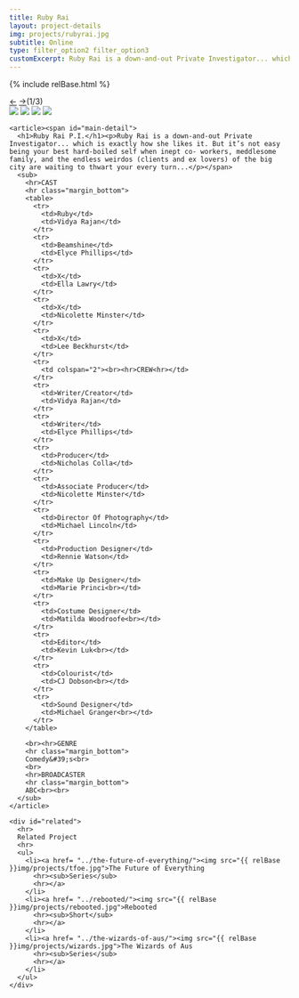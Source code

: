 ```yaml
---
title: Ruby Rai
layout: project-details
img: projects/rubyrai.jpg
subtitle: Online
type: filter_option2 filter_option3
customExcerpt: Ruby Rai is a down-and-out Private Investigator... which is exactly how she likes it. But it’s not easy being your best hard-boiled self when inept co- workers, meddlesome family, and the endless weirdos (clients and ex lovers) of the big city are waiting to thwart your every turn...
---
```

{% include relBase.html %}
  <section id="details">
    <div id="carousel">
      <div id="carousel_controls"><span><a href="#" id="carousel_backward">&larr;</a> <a href="#"
            id="carousel_forward">&rarr;</a></span><span id="pagecount">(1/3)</span></div>
      <div id="carousel_img">
        <img src="{{ relBase }}img/gallery/rubyrai.jpg" id="img1">
        <img src="{{ relBase }}img/gallery/rubyrai.jpg" id="img2">
        <img src="{{ relBase }}img/gallery/rubyrai.jpg" id="img3">
        <img src="{{ relBase }}img/gallery/rubyrai.jpg" id="img4">
      </div>
    </div>


    <article><span id="main-detail">
      <h1>Ruby Rai P.I.</h1><p>Ruby Rai is a down-and-out Private Investigator... which is exactly how she likes it. But it’s not easy being your best hard-boiled self when inept co- workers, meddlesome family, and the endless weirdos (clients and ex lovers) of the big city are waiting to thwart your every turn...</p></span>
      <sub>
        <hr>CAST
        <hr class="margin_bottom">
        <table>
          <tr>
            <td>Ruby</td>
            <td>Vidya Rajan</td>
          </tr>
          <tr>
            <td>Beamshine</td>
            <td>Elyce Phillips</td>
          </tr>
          <tr>
            <td>X</td>
            <td>Ella Lawry</td>
          </tr>
          <tr>
            <td>X</td>
            <td>Nicolette Minster</td>
          </tr>
          <tr>
            <td>X</td>
            <td>Lee Beckhurst</td>
          </tr>
          <tr>
            <td colspan="2"><br><hr>CREW<hr></td>
          </tr>
          <tr>
            <td>Writer/Creator</td>
            <td>Vidya Rajan</td>
          </tr>
          <tr>
            <td>Writer</td>
            <td>Elyce Phillips</td>
          </tr>
          <tr>
            <td>Producer</td>
            <td>Nicholas Colla</td>
          </tr>
          <tr>
            <td>Associate Producer</td>
            <td>Nicolette Minster</td>
          </tr>
          <tr>
            <td>Director Of Photography</td>
            <td>Michael Lincoln</td>
          </tr>
          <tr>
            <td>Production Designer</td>
            <td>Rennie Watson</td>
          </tr>
          <tr>
            <td>Make Up Designer</td>
            <td>Marie Princi<br></td>
          </tr>
          <tr>
            <td>Costume Designer</td>
            <td>Matilda Woodroofe<br></td>
          </tr>
          <tr>
            <td>Editor</td>
            <td>Kevin Luk<br></td>
          </tr>
          <tr>
            <td>Colourist</td>
            <td>CJ Dobson<br></td>
          </tr>
          <tr>
            <td>Sound Designer</td>
            <td>Michael Granger<br></td>
          </tr>
        </table>

        <br><hr>GENRE
        <hr class="margin_bottom">
        Comedy&#39;s<br>
        <br>
        <hr>BROADCASTER
        <hr class="margin_bottom">
        ABC<br><br>
      </sub>
    </article>

    <div id="related">
      <hr>
      Related Project
      <hr>
      <ul>
        <li><a href= "../the-future-of-everything/"><img src="{{ relBase }}img/projects/tfoe.jpg">The Future of Everything
          <hr><sub>Series</sub>
          <hr></a>
        </li>
        <li><a href= "../rebooted/"><img src="{{ relBase }}img/projects/rebooted.jpg">Rebooted
          <hr><sub>Short</sub>
          <hr></a>
        </li>
        <li><a href= "../the-wizards-of-aus/"><img src="{{ relBase }}img/projects/wizards.jpg">The Wizards of Aus
          <hr><sub>Series</sub>
          <hr></a>
        </li>
      </ul>
    </div>
  </section>



  <div id="gradient"></div>